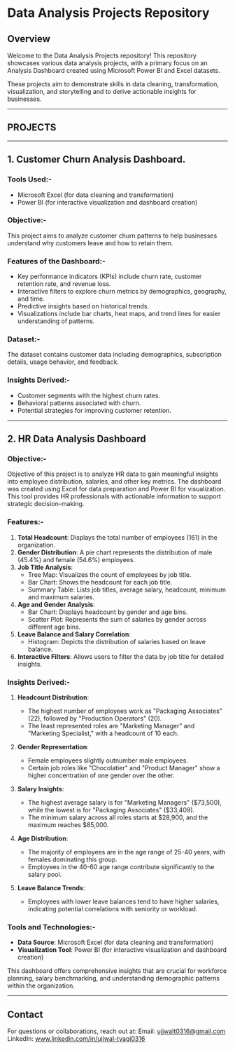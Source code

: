 # Data Analysis Projects Repository  

## Overview  

Welcome to the Data Analysis Projects repository! This repository showcases various data analysis projects, with a primary focus on an Analysis Dashboard created using Microsoft Power BI and Excel datasets.  

These projects aim to demonstrate skills in data cleaning, transformation, visualization, and storytelling and to derive actionable insights for businesses.  

---
## PROJECTS ##
---
## 1. Customer Churn Analysis Dashboard. 

### Tools Used:- 
- Microsoft Excel (for data cleaning and transformation)  
- Power BI (for interactive visualization and dashboard creation)  

### Objective:-  
This project aims to analyze customer churn patterns to help businesses understand why customers leave and how to retain them.  

### Features of the Dashboard:- 
- Key performance indicators (KPIs) include churn rate, customer retention rate, and revenue loss.  
- Interactive filters to explore churn metrics by demographics, geography, and time.  
- Predictive insights based on historical trends.  
- Visualizations include bar charts, heat maps, and trend lines for easier understanding of patterns.  

### Dataset:-  
The dataset contains customer data including demographics, subscription details, usage behavior, and feedback.  

### Insights Derived:-  
- Customer segments with the highest churn rates.  
- Behavioral patterns associated with churn.  
- Potential strategies for improving customer retention.  

---

## 2. HR Data Analysis Dashboard  

### Objective:-
Objective of this project is to analyze HR data to gain meaningful insights into employee distribution, salaries, and other key metrics. The dashboard was created using Excel for data preparation and Power BI for visualization. This tool provides HR professionals with actionable information to support strategic decision-making.


### Features:-
1. **Total Headcount**: Displays the total number of employees (161) in the organization.
2. **Gender Distribution**: A pie chart represents the distribution of male (45.4%) and female (54.6%) employees.
3. **Job Title Analysis**:
   - Tree Map: Visualizes the count of employees by job title.
   - Bar Chart: Shows the headcount for each job title.
   - Summary Table: Lists job titles, average salary, headcount, minimum and maximum salaries.
4. **Age and Gender Analysis**:
   - Bar Chart: Displays headcount by gender and age bins.
   - Scatter Plot: Represents the sum of salaries by gender across different age bins.
5. **Leave Balance and Salary Correlation**:
   - Histogram: Depicts the distribution of salaries based on leave balance.
6. **Interactive Filters**: Allows users to filter the data by job title for detailed insights.


### Insights Derived:-
1. **Headcount Distribution**:
   - The highest number of employees work as "Packaging Associates" (22), followed by "Production Operators" (20).
   - The least represented roles are "Marketing Manager" and "Marketing Specialist," with a headcount of 10 each.
   
2. **Gender Representation**:
   - Female employees slightly outnumber male employees.
   - Certain job roles like "Chocolatier" and "Product Manager" show a higher concentration of one gender over the other.

3. **Salary Insights**:
   - The highest average salary is for "Marketing Managers" ($73,500), while the lowest is for "Packaging Associates" ($33,409).
   - The minimum salary across all roles starts at $28,900, and the maximum reaches $85,000.

4. **Age Distribution**:
   - The majority of employees are in the age range of 25-40 years, with females dominating this group.
   - Employees in the 40-60 age range contribute significantly to the salary pool.

5. **Leave Balance Trends**:
   - Employees with lower leave balances tend to have higher salaries, indicating potential correlations with seniority or workload.

     
### Tools and Technologies:-
- **Data Source**: Microsoft Excel (for data cleaning and transformation)  
- **Visualization Tool**: Power BI (for interactive visualization and dashboard creation)  



This dashboard offers comprehensive insights that are crucial for workforce planning, salary benchmarking, and understanding demographic patterns within the organization.


---
## Contact
For questions or collaborations, reach out at:
Email: ujjwalt0316@gmail.com
LinkedIn: www.linkedin.com/in/ujjwal-tyagi0316

